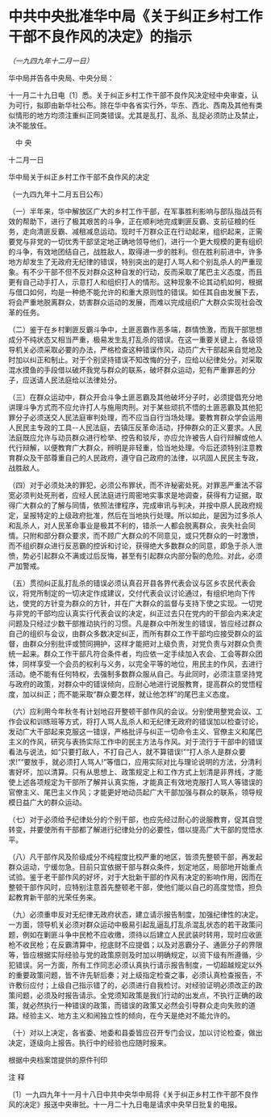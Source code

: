 # 中共中央批准华中局《关于纠正乡村工作干部不良作风的决定》的指示

*（一九四九年十二月一日）*

华中局并告各中央局、中央分局：

十一月二十九日电〔1〕悉。关于纠正乡村工作干部不良作风决定经中央审查，认为可行，拟即由新华社公布。除在华中各省实行外，华东、西北、西南及其他有类似情形的地方均须注重纠正同类错误。尤其是乱打、乱杀、乱捉必须防止及禁止，决不能放任。

　中 央

十二月一日

华中局关于纠正乡村工作干部不良作风的决定

（一九四九年十二月五日公布）

（一）半年来，华中解放区广大的乡村工作干部，在军事胜利影响与部队指战员有效的帮助下，进行了极其艰苦的斗争，正在顺利地完成剿匪反霸、支前征粮的任务，走向清匪反霸、减租减息运动。现时千万群众正在行动起来，组织起来，正需要党与非党的一切优秀干部坚定地正确地领导他们，进行一个更大规模的更有组织的斗争，有效地团结自己，战胜敌人，取得进一步的胜利。但在胜利前进中，许多地方却发生了无政府无纪律的错误，特别突出的是打人骂人和个别乱杀人的严重现象。有不少干部不但不反对群众这种自发的行动，反而采取了尾巴主义态度，而且更有自己动手打人，示意打人和组织打人的情形。这种现象不论其动机如何，根据与借口如何，均是一种绝不能允许的和重大原则性的错误。如任其自由发展下去，将会严重地脱离群众，妨害群众运动的发展，而难以完成组织广大群众实现社会改革的任务。

（二）鉴于在乡村剿匪反霸斗争中，土匪恶霸作恶多端，群情愤激，而我干部思想成分不纯状态又相当严重，极易发生乱打乱杀的错误。在这一重要关键上，各级领导机关必须采取必要的办法，严格检查这种错误作风，动员广大干部起来自觉地及时加以纠正和制止。对于个别坚持错误不知改悔的分子，应给以纪律处分。对采取混水摸鱼的手段借以破坏我党与群众的联系，破坏群众运动，犯有严重罪恶的分子，应送请人民法庭给以法律处分。

（三）在群众运动中，群众开会斗争土匪恶霸及其他破坏分子时，必须提倡充分地讲理斗争方式而不应允许打人与施用肉刑。对于某些顽抗不悟的土匪恶霸及其他犯罪分子必须送交人民法庭审判处理，而不应当自行当场处理。要教育群众学会运用人民民主专政的工具--人民法庭，去镇压反革命活动，抒伸群众的正义要求。人民法庭既应允许与动员群众进行检举、控告和驳斥，亦应允许被告人自行辩解或他人代行辩解，以便教育广大群众，辨明是非轻重，恰当地处理。今后还须特别注意教育群众及干部尊重自己的人民政府，遵守自己政府的法律，以巩固人民民主专政，战胜敌人。

（四）对于必须处决的罪犯，必须公布罪状，而不许秘密处死。对罪恶严重法不容宽必须判处死刑者，应经人民法庭进行周密地实事求是地调查，获得有力证据，取得广大群众的了解与同情，依照法律程序，完成审讯与判决，并按中原人民政府规定，呈报特定的上级政府批准，然后在当地执行处理。所以如此，是因为过多杀人和乱杀人，对人民革命事业是极其不利的，错杀一人都会脱离群众，丧失社会同情。只附和部分群众要求，而不顾广大群众的不同意见，或只凭群众的一时激愤，而不组织群众进行反恶霸的控诉和讨论，获得绝大多数群众的同意，即急于杀人泄愤，势必引起群众不满或过后反悔，甚至有引起群众内部分裂的危险。对此，必须严加警戒。

（五）贯彻纠正乱打乱杀的错误必须认真召开县各界代表会议与区乡农民代表会议，将党所制定的一切决定作成建议，交付代表会议讨论通过，有组织地向下传达，使党的方针变为群众的方针，并在广大群众的监督与支持下使之实现。一切党与非党的干部均应认真实行代表会议的决定，纠正过去只在党内的干部会内来决定问题及只经过少数干部推动执行的习惯。凡是群众中所发生的错误，皆应经过群众自己的组织与会议，由群众多数决定纠正，而所有群众工作干部均应接受群众的监督，由群众分别批评或赞同拥护，这样才能把对上级负责，对党负责与对群众负责统一起来。群众工作干部凡符合条件者，均应依一定手续加入农会、工会等群众团体，同样享受一个会员的权利与义务，以完全平等的地位，用民主的作风，去进行活动。绝不能有任何特权，去强制多数群众服从自己。与此同时，必须注意坚持党与政府的政策，对群众中的错误倾向，应耐心地进行说服教育，提高群众的觉悟程度，加以纠正；而不能采取“群众要怎样，就让他怎样”的尾巴主义态度。

（六）应利用今年秋冬有计划地召开整顿干部作风的会议。分别使用整党会议、工作会议和训练班等方式，将打人骂人乱杀人和无纪律无政府的错误加以检查讨论，发动广大干部起来克服这一错误，严格批评与纠正一切命令主义、官僚主义和尾巴主义的作风，研究与表扬实际工作中的民主方法与作风。对于流行于干部中的错误看法与说法，如“只要打敌人，不打自己人，就不算错误!”“打人杀人是群众要求!”“要放手，就必须打人骂人!”等借口，应用实际对比与理论说明的方法，分清利害好坏，加以清算。只有从思想上、政策规定上和工作方式上划清是非界线，才能使上述各项规定为干部所了解并认真实施，才能真正有效地克服打人骂人等错误的官僚主义、尾巴主义作风；才能更好地动员起广大干部加强与群众的联系，领导规模日益广大的群众运动。

（七）对于必须给予纪律处分的个别干部，也应先经过耐心的说服教育，促其自觉转变，并要使所有干部都了解进行纪律处分的必要性，借以提高广大干部的觉悟水平。

（八）凡干部作风及阶级成分不纯程度比校严重的地区，皆须先整顿干部，再发起群众运动，宁缓勿急。目前只宜依据干部与群众条件，划定地区，局部地开始重点试验。鉴于老干部作风的好坏，对于大批新干部的作风有决定的影响作用，因而在整顿干部作风时，应特别注意首先整顿老干部，使他们能以自己的高度觉悟，担负起教育新干部的光荣任务来。

（九）必须重申反对无纪律无政府状态，建立请示报告制度，加强纪律性的决定。一方面，领导机关必须对群众运动中极易引起乱逼乱打乱杀混乱状态的若干政策问题，例如在剿匪斗争中民枪不应收缴，须待以后建立人民武装时转用，现时应收匪枪不收民枪；在反霸清算中，挖底财不应提倡；以及对恶霸分子、通匪分子的界限等，皆应根据实际经验与党的政策原则及时加以明确规定，以资下级有所遵循，少犯错误。另一方面，所有工作同志必须认真执行请示报告制度，一切超越规定以外的重要政策问题，皆不许先斩后奏；对上级指定检查之事，必须认真检查报告，不许敷衍应付；上级自己指示错了的，必须进行自我检讨。对经验证明必须改正的政策问题，必须及时报告请示。全党须知政策是我们行动的出发点，不执行正确的政策，就必然执行一种错误的政策，而错误的政策又必然会引导群众走向失败的道路。经验主义、地方主义和闹独立性的倾向，在今天是绝对不能允许的。

（十）对以上决定，各省委、地委和县委皆应召开专门会议，加以讨论检查，做出决定，逐级向上报告。执行中的经验也应随时报来。

根据中央档案馆提供的原件刊印

注 释

〔1〕一九四九年十一月十八日中共中央华中局将《关于纠正乡村工作干部不良作风的决定》报送中央审批。十一月二十九日电是请求中央早日批复的电报。